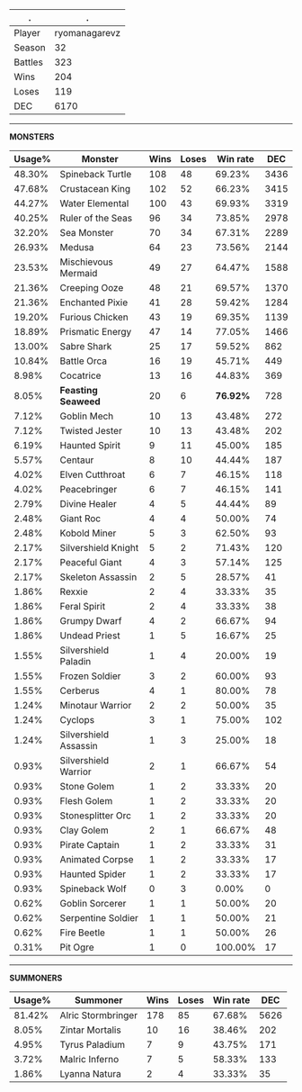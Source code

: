 .|.
|-|-
Player|ryomanagarevz
Season|32
Battles|323
Wins|204
Loses|119
DEC|6170

---
**MONSTERS**

Usage%|Monster|Wins|Loses|Win rate|DEC|
-|-|-|-|-|-|
48.30%|Spineback Turtle|108|48|69.23%|3436|
47.68%|Crustacean King|102|52|66.23%|3415|
44.27%|Water Elemental|100|43|69.93%|3319|
40.25%|Ruler of the Seas|96|34|73.85%|2978|
32.20%|Sea Monster|70|34|67.31%|2289|
26.93%|Medusa|64|23|73.56%|2144|
23.53%|Mischievous Mermaid|49|27|64.47%|1588|
21.36%|Creeping Ooze|48|21|69.57%|1370|
21.36%|Enchanted Pixie|41|28|59.42%|1284|
19.20%|Furious Chicken|43|19|69.35%|1139|
18.89%|Prismatic Energy|47|14|77.05%|1466|
13.00%|Sabre Shark|25|17|59.52%|862|
10.84%|Battle Orca|16|19|45.71%|449|
8.98%|Cocatrice|13|16|44.83%|369|
8.05%|**Feasting Seaweed**|20|6|**76.92%**|728|
7.12%|Goblin Mech|10|13|43.48%|272|
7.12%|Twisted Jester|10|13|43.48%|202|
6.19%|Haunted Spirit|9|11|45.00%|185|
5.57%|Centaur|8|10|44.44%|187|
4.02%|Elven Cutthroat|6|7|46.15%|118|
4.02%|Peacebringer|6|7|46.15%|141|
2.79%|Divine Healer|4|5|44.44%|89|
2.48%|Giant Roc|4|4|50.00%|74|
2.48%|Kobold Miner|5|3|62.50%|93|
2.17%|Silvershield Knight|5|2|71.43%|120|
2.17%|Peaceful Giant|4|3|57.14%|125|
2.17%|Skeleton Assassin|2|5|28.57%|41|
1.86%|Rexxie|2|4|33.33%|35|
1.86%|Feral Spirit|2|4|33.33%|38|
1.86%|Grumpy Dwarf|4|2|66.67%|94|
1.86%|Undead Priest|1|5|16.67%|25|
1.55%|Silvershield Paladin|1|4|20.00%|19|
1.55%|Frozen Soldier|3|2|60.00%|93|
1.55%|Cerberus|4|1|80.00%|78|
1.24%|Minotaur Warrior|2|2|50.00%|35|
1.24%|Cyclops|3|1|75.00%|102|
1.24%|Silvershield Assassin|1|3|25.00%|18|
0.93%|Silvershield Warrior|2|1|66.67%|54|
0.93%|Stone Golem|1|2|33.33%|20|
0.93%|Flesh Golem|1|2|33.33%|20|
0.93%|Stonesplitter Orc|1|2|33.33%|20|
0.93%|Clay Golem|2|1|66.67%|48|
0.93%|Pirate Captain|1|2|33.33%|31|
0.93%|Animated Corpse|1|2|33.33%|17|
0.93%|Haunted Spider|1|2|33.33%|17|
0.93%|Spineback Wolf|0|3|0.00%|0|
0.62%|Goblin Sorcerer|1|1|50.00%|20|
0.62%|Serpentine Soldier|1|1|50.00%|21|
0.62%|Fire Beetle|1|1|50.00%|26|
0.31%|Pit Ogre|1|0|100.00%|17|

---
**SUMMONERS**

Usage%|Summoner|Wins|Loses|Win rate|DEC|
-|-|-|-|-|-|
81.42%|Alric Stormbringer|178|85|67.68%|5626|
8.05%|Zintar Mortalis|10|16|38.46%|202|
4.95%|Tyrus Paladium|7|9|43.75%|171|
3.72%|Malric Inferno|7|5|58.33%|133|
1.86%|Lyanna Natura|2|4|33.33%|35|
